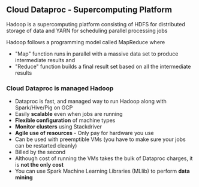 ## Cloud Dataproc - Supercomputing Platform
Hadoop is a supercomputing platform consisting of HDFS for distributed storage of data and YARN for scheduling parallel processing jobs

Hadoop follows a programming model called MapReduce where
- "Map" function runs in parallel with a massive data set to produce intermediate results and
- "Reduce" function builds a final result set based on all the intermediate results
### Cloud Dataproc is managed Hadoop
- Dataproc is fast, and managed way to run Hadoop along with Spark/Hive/Pig on GCP
- Easily **scalable** even when jobs are running
- **Flexible configuration** of machine types
- **Monitor clusters** using Stackdriver
- **Agile use of resources** - Only pay for hardware you use
- Can be used with preemptible VMs (you have to make sure your jobs can be restarted cleanly)
- Billed by the second
- Although cost of running the VMs takes the bulk of Dataproc charges, it is **not the only cost**
- You can use Spark Machine Learning Libraries (MLlib) to perform **data mining**
